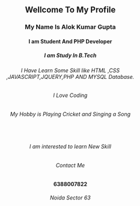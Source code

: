 
<center>
<h2>Wellcome To My Profile</h2>
<h3>My Name Is Alok Kumar Gupta</h3>
<h4>I am Student And PHP Developer</h4>
<h5>I am Study In B.Tech</h5>
<h6>I Have Learn Some Skill like HTML ,CSS<br>
,JAVASCRIPT,JQUERY,PHP AND MYSQL Database.<br></h6>
 <h6>I Love Coding</h6>
<h6>My Hobby is Playing Cricket and Singing a Song</h6><br>
<h6>I am interested to learn New Skill</h6>
<h6>Contact Me</h6>
<h4>6388007822</h4>
<h6>Noida Sector 63</h6>
</center>

